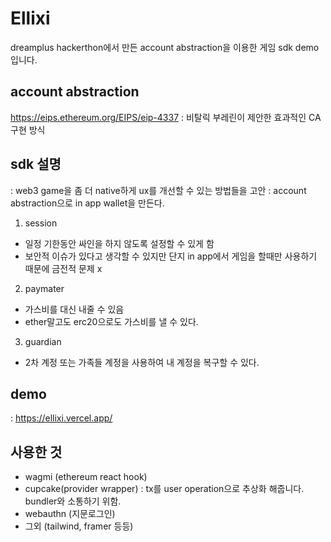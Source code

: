 # Ellixi

dreamplus hackerthon에서 만든 account abstraction을 이용한 게임 sdk demo입니다.

## account abstraction

https://eips.ethereum.org/EIPS/eip-4337
: 비탈릭 부레린이 제안한 효과적인 CA 구현 방식

## sdk 설명

: web3 game을 좀 더 native하게 ux를 개선할 수 있는 방법들을 고안
: account abstraction으로 in app wallet을 만든다.

1. session

- 일정 기한동안 싸인을 하지 않도록 설정할 수 있게 함
- 보안적 이슈가 있다고 생각할 수 있지만 단지 in app에서 게임을 할때만 사용하기 때문에 금전적 문제 x

2. paymater

- 가스비를 대신 내줄 수 있음
- ether말고도 erc20으로도 가스비를 낼 수 있다.

3. guardian

- 2차 계정 또는 가족들 계정을 사용하여 내 계정을 복구할 수 있다.

## demo

: https://ellixi.vercel.app/

## 사용한 것

- wagmi (ethereum react hook)
- cupcake(provider wrapper)
  : tx를 user operation으로 추상화 해줍니다. bundler와 소통하기 위함.
- webauthn (지문로그인)
- 그외 (tailwind, framer 등등)
